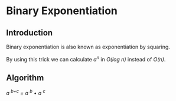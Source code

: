 # Binary Exponentiation
## Introduction
Binary exponentiation is also known as exponentiation by squaring.

By using this trick we can calculate _a<sup>n</sup>_ in _O(log n)_ instead of _O(n)_.
## Algorithm
_a <sup>b+c</sup> = a <sup>b</sup> • a <sup>c</sup>_
